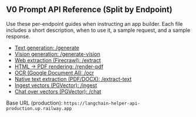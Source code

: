 ## V0 Prompt API Reference (Split by Endpoint)

Use these per-endpoint guides when instructing an app builder. Each file includes a short description, when to use it, a sample request, and a sample response.

- [Text generation: /generate](./generate.md)
- [Vision generation: /generate-vision](./generate-vision.md)
- [Web extraction (Firecrawl): /extract](./extract.md)
- [HTML → PDF rendering: /render-pdf](./render-pdf.md)
- [OCR (Google Document AI): /ocr](./ocr.md)
- [Native text extraction (PDF/DOCX): /extract-text](./extract-text.md)
- [Ingest vectors (PGVector): /ingest](./ingest.md)
- [Chat over vectors (PGVector): /chat](./chat.md)

Base URL (production): `https://langchain-helper-api-production.up.railway.app`


